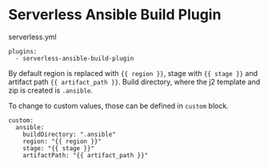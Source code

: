 # Serverless Ansible Build Plugin

serverless.yml
```
plugins:
  - serverless-ansible-build-plugin
```

By default region is replaced with `{{ region }}`, stage with `{{ stage }}` and artifact path `{{ artifact_path }}`. Build directory, where the j2 template and zip is created is `.ansible`.

To change to custom values, those can be defined in `custom` block.
 
```
custom:
  ansible:
    buildDirectory: ".ansible"
    region: "{{ region }}"
    stage: "{{ stage }}"
    artifactPath: "{{ artifact_path }}"
```